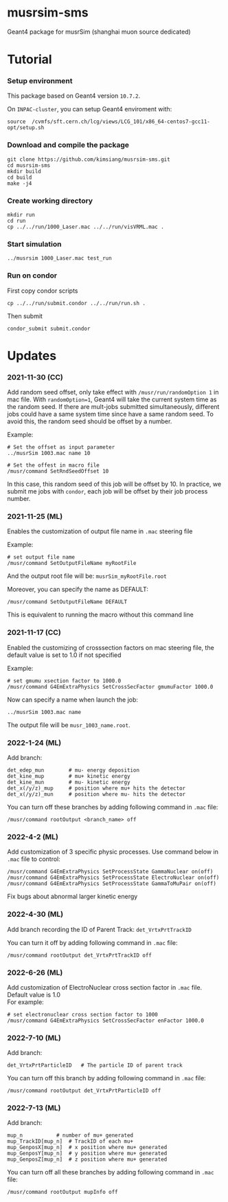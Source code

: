 
# musrsim-sms
Geant4 package for musrSim (shanghai muon source dedicated)

# Tutorial

### Setup environment
This package based on Geant4 version `10.7.2`.

On `INPAC-cluster`, you can setup Geant4 enviroment with:

```
source  /cvmfs/sft.cern.ch/lcg/views/LCG_101/x86_64-centos7-gcc11-opt/setup.sh
```
### Download and compile the package

```
git clone https://github.com/kimsiang/musrsim-sms.git
cd musrsim-sms
mkdir build
cd build
make -j4
```
### Create working directory

```
mkdir run
cd run
cp ../../run/1000_Laser.mac ../../run/visVRML.mac .
```
### Start simulation

```
../musrsim 1000_Laser.mac test_run
```
### Run on condor
First copy condor scripts
```
cp ../../run/submit.condor ../../run/run.sh .
```
Then submit 
```
condor_submit submit.condor
```


# Updates
### 2021-11-30 (CC)
Add random seed offset, only take effect with `/musr/run/randomOption 1` in mac file.
With `randomOption=1`, Geant4 will take the current system time as the random seed. If there are mult-jobs submitted simultaneously, different jobs could have a same system time since have a same random seed. To avoid this, the random seed should be offset by a number.

Example:
```
# Set the offset as input parameter
../musrSim 1003.mac name 10

# Set the offest in macro file
/musr/command SetRndSeedOffset 10
```
In this case, this random seed of this job will be offset by 10.
In practice, we submit me jobs with `condor`, each job will be offset by their job process number.


### 2021-11-25 (ML)
Enables the customization of output file name in `.mac` steering file

Example:
```
# set output file name
/musr/command SetOutputFileName myRootFile
```
And the output root file will be: `musrSim_myRootFile.root`

Moreover, you can specify the name as DEFAULT:
```
/musr/command SetOutputFileName DEFAULT
```
This is equivalent to running the macro without this command line


### 2021-11-17 (CC)
Enabled the customizing of crosssection factors on mac steering file, the default value is set to 1.0 if not specified

Example:
```
# set gmumu xsection factor to 1000.0
/musr/command G4EmExtraPhysics SetCrossSecFactor gmumuFactor 1000.0
```

Now can specify a name when launch the job:
```
../musrSim 1003.mac name
```
The output file will be `musr_1003_name.root`.


### 2022-1-24 (ML)
Add branch:
```
det_edep_mun        # mu- energy deposition
det_kine_mup        # mu+ kinetic energy
det_kine_mun        # mu- kinetic energy
det_x(/y/z)_mup     # position where mu+ hits the detector
det_x(/y/z)_mun     # position where mu- hits the detector
```
You can turn off these branches by adding following command in `.mac` file:
```
/musr/command rootOutput <branch_name> off
```


### 2022-4-2 (ML)
Add customization of 3 specific physic processes. Use command below in `.mac` file to control:
```
/musr/command G4EmExtraPhysics SetProcessState GammaNuclear on(off)
/musr/command G4EmExtraPhysics SetProcessState ElectroNuclear on(off)
/musr/command G4EmExtraPhysics SetProcessState GammaToMuPair on(off)
```

Fix bugs about abnormal larger kinetic energy


### 2022-4-30 (ML)
Add branch recording the ID of Parent Track: `det_VrtxPrtTrackID`

You can turn it off by adding following command in `.mac` file:
```
/musr/command rootOutput det_VrtxPrtTrackID off
```

### 2022-6-26 (ML)
Add customization of ElectroNuclear cross section factor in `.mac` file.\
Default value is 1.0\
For example:
```
# set electronuclear cross section factor to 1000
/musr/command G4EmExtraPhysics SetCrossSecFactor enFactor 1000.0
```

### 2022-7-10 (ML)
Add branch:
```
det_VrtxPrtParticleID   # The particle ID of parent track
```
You can turn off this branch by adding following command in `.mac` file:
```
/musr/command rootOutput det_VrtxPrtParticleID off
```

### 2022-7-13 (ML)
Add branch:
```
mup_n           # number of mu+ generated 
mup_TrackID[mup_n]  # TrackID of each mu+
mup_GenposX[mup_n]  # x position where mu+ generated
mup_GenposY[mup_n]  # y position where mu+ generated
mup_GenposZ[mup_n]  # z position where mu+ generated
```
You can turn off all these branches by adding following command in `.mac` file:
```
/musr/command rootOutput mupInfo off
```